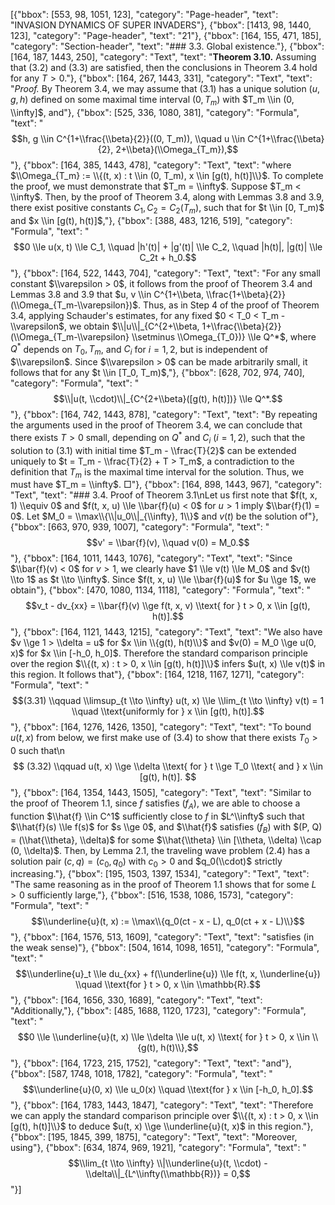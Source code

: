 [{"bbox": [553, 98, 1051, 123], "category": "Page-header", "text": "INVASION DYNAMICS OF SUPER INVADERS"}, {"bbox": [1413, 98, 1440, 123], "category": "Page-header", "text": "21"}, {"bbox": [164, 155, 471, 185], "category": "Section-header", "text": "### 3.3. Global existence."}, {"bbox": [164, 187, 1443, 250], "category": "Text", "text": "**Theorem 3.10.** Assuming that (3.2) and (3.3) are satisfied, then the conclusions in Theorem 3.4 hold for any $T > 0$."}, {"bbox": [164, 267, 1443, 331], "category": "Text", "text": "*Proof.* By Theorem 3.4, we may assume that (3.1) has a unique solution $(u, g, h)$ defined on some maximal time interval $(0, T_m)$ with $T_m \\in (0, \\infty]$, and"}, {"bbox": [525, 336, 1080, 381], "category": "Formula", "text": "$$h, g \\in C^{1+\\frac{\\beta}{2}}((0, T_m)), \\quad u \\in C^{1+\\frac{\\beta}{2}, 2+\\beta}(\\Omega_{T_m}),$$"}, {"bbox": [164, 385, 1443, 478], "category": "Text", "text": "where $\\Omega_{T_m} := \\{(t, x) : t \\in (0, T_m), x \\in [g(t), h(t)]\\}$. To complete the proof, we must demonstrate that $T_m = \\infty$. Suppose $T_m < \\infty$. Then, by the proof of Theorem 3.4, along with Lemmas 3.8 and 3.9, there exist positive constants $C_1, C_2 = C_2(T_m)$, such that for $t \\in [0, T_m)$ and $x \\in [g(t), h(t)]$,"}, {"bbox": [388, 483, 1216, 519], "category": "Formula", "text": "$$0 \\le u(x, t) \\le C_1, \\quad |h'(t)| + |g'(t)| \\le C_2, \\quad |h(t)|, |g(t)| \\le C_2t + h_0.$$"}, {"bbox": [164, 522, 1443, 704], "category": "Text", "text": "For any small constant $\\varepsilon > 0$, it follows from the proof of Theorem 3.4 and Lemmas 3.8 and 3.9 that $u, v \\in C^{1+\\beta, \\frac{1+\\beta}{2}}(\\Omega_{T_m-\\varepsilon})$. Thus, as in Step 4 of the proof of Theorem 3.4, applying Schauder's estimates, for any fixed $0 < T_0 < T_m - \\varepsilon$, we obtain $\\|u\\|_{C^{2+\\beta, 1+\\frac{\\beta}{2}}(\\Omega_{T_m-\\varepsilon} \\setminus \\Omega_{T_0})} \\le Q^*$, where $Q^*$ depends on $T_0, T_m$, and $C_i$ for $i = 1, 2$, but is independent of $\\varepsilon$. Since $\\varepsilon > 0$ can be made arbitrarily small, it follows that for any $t \\in [T_0, T_m)$,"}, {"bbox": [628, 702, 974, 740], "category": "Formula", "text": "$$\\|u(t, \\cdot)\\|_{C^{2+\\beta}([g(t), h(t)])} \\le Q^*.$$"}, {"bbox": [164, 742, 1443, 878], "category": "Text", "text": "By repeating the arguments used in the proof of Theorem 3.4, we can conclude that there exists $T > 0$ small, depending on $Q^*$ and $C_i$ ($i = 1, 2$), such that the solution to (3.1) with initial time $T_m - \\frac{T}{2}$ can be extended uniquely to $t = T_m - \\frac{T}{2} + T > T_m$, a contradiction to the definition that $T_m$ is the maximal time interval for the solution. Thus, we must have $T_m = \\infty$. □"}, {"bbox": [164, 898, 1443, 967], "category": "Text", "text": "### 3.4. Proof of Theorem 3.1\nLet us first note that $f(t, x, 1) \\equiv 0$ and $f(t, x, u) \\le \\bar{f}(u) < 0$ for $u > 1$ imply $\\bar{f}(1) = 0$. Let $M_0 = \\max\\{\\|u_0\\|_{\\infty}, 1\\}$ and $v(t)$ be the solution of"}, {"bbox": [663, 970, 939, 1007], "category": "Formula", "text": "$$v' = \\bar{f}(v), \\quad v(0) = M_0.$$"}, {"bbox": [164, 1011, 1443, 1076], "category": "Text", "text": "Since $\\bar{f}(v) < 0$ for $v > 1$, we clearly have $1 \\le v(t) \\le M_0$ and $v(t) \\to 1$ as $t \\to \\infty$. Since $f(t, x, u) \\le \\bar{f}(u)$ for $u \\ge 1$, we obtain"}, {"bbox": [470, 1080, 1134, 1118], "category": "Formula", "text": "$$v_t - dv_{xx} = \\bar{f}(v) \\ge f(t, x, v) \\text{ for } t > 0, x \\in [g(t), h(t)].$$"}, {"bbox": [164, 1121, 1443, 1215], "category": "Text", "text": "We also have $v \\ge 1 > \\delta = u$ for $x \\in \\{g(t), h(t)\\}$ and $v(0) = M_0 \\ge u(0, x)$ for $x \\in [-h_0, h_0]$. Therefore the standard comparison principle over the region $\\{(t, x) : t > 0, x \\in [g(t), h(t)]\\}$ infers $u(t, x) \\le v(t)$ in this region. It follows that"}, {"bbox": [164, 1218, 1167, 1271], "category": "Formula", "text": "$$(3.31) \\qquad \\limsup_{t \\to \\infty} u(t, x) \\le \\lim_{t \\to \\infty} v(t) = 1 \\quad \\text{uniformly for } x \\in [g(t), h(t)].$$"}, {"bbox": [164, 1276, 1426, 1350], "category": "Text", "text": "To bound $u(t, x)$ from below, we first make use of (3.4) to show that there exists $T_0 > 0$ such that\n$$ (3.32) \\qquad u(t, x) \\ge \\delta \\text{ for } t \\ge T_0 \\text{ and } x \\in [g(t), h(t)]. $$"}, {"bbox": [164, 1354, 1443, 1505], "category": "Text", "text": "Similar to the proof of Theorem 1.1, since $f$ satisfies $(f_A)$, we are able to choose a function $\\hat{f} \\in C^1$ sufficiently close to $f$ in $L^\\infty$ such that $\\hat{f}(s) \\le f(s)$ for $s \\ge 0$, and $\\hat{f}$ satisfies $(f_B)$ with $(P, Q) = (\\hat{\\theta}, \\delta)$ for some $\\hat{\\theta} \\in [\\theta, \\delta) \\cap (0, \\delta)$. Then, by Lemma 2.1, the traveling wave problem (2.4) has a solution pair $(c, q) = (c_0, q_0)$ with $c_0 > 0$ and $q_0(\\cdot)$ strictly increasing."}, {"bbox": [195, 1503, 1397, 1534], "category": "Text", "text": "The same reasoning as in the proof of Theorem 1.1 shows that for some $L > 0$ sufficiently large,"}, {"bbox": [516, 1538, 1086, 1573], "category": "Formula", "text": "$$\\underline{u}(t, x) := \\max\\{q_0(ct - x - L), q_0(ct + x - L)\\}$$"}, {"bbox": [164, 1576, 513, 1609], "category": "Text", "text": "satisfies (in the weak sense)"}, {"bbox": [504, 1614, 1098, 1651], "category": "Formula", "text": "$$\\underline{u}_t \\le du_{xx} + f(\\underline{u}) \\le f(t, x, \\underline{u}) \\quad \\text{for } t > 0, x \\in \\mathbb{R}.$$"}, {"bbox": [164, 1656, 330, 1689], "category": "Text", "text": "Additionally,"}, {"bbox": [485, 1688, 1120, 1723], "category": "Formula", "text": "$$0 \\le \\underline{u}(t, x) \\le \\delta \\le u(t, x) \\text{ for } t > 0, x \\in \\{g(t), h(t)\\},$$"}, {"bbox": [164, 1723, 215, 1752], "category": "Text", "text": "and"}, {"bbox": [587, 1748, 1018, 1782], "category": "Formula", "text": "$$\\underline{u}(0, x) \\le u_0(x) \\quad \\text{for } x \\in [-h_0, h_0].$$"}, {"bbox": [164, 1783, 1443, 1847], "category": "Text", "text": "Therefore we can apply the standard comparison principle over $\\{(t, x) : t > 0, x \\in [g(t), h(t)]\\}$ to deduce $u(t, x) \\ge \\underline{u}(t, x)$ in this region."}, {"bbox": [195, 1845, 399, 1875], "category": "Text", "text": "Moreover, using"}, {"bbox": [634, 1874, 969, 1921], "category": "Formula", "text": "$$\\lim_{t \\to \\infty} \\|\\underline{u}(t, \\cdot) - \\delta\\|_{L^\\infty(\\mathbb{R})} = 0,$$"}]